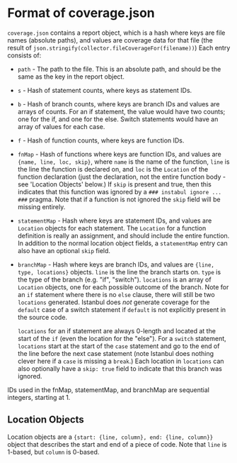 # Format of coverage.json

`coverage.json` contains a report object, which is a hash where keys are file names (absolute
paths), and values are coverage data for that file (the result of
`json.stringify(collector.fileCoverageFor(filename))`)  Each entry consists of:

* `path` - The path to the file.  This is an absolute path, and should be the same as the
  key in the report object.
* `s` - Hash of statement counts, where keys as statement IDs.
* `b` - Hash of branch counts, where keys are branch IDs and values are arrays of counts.
  For an if statement, the value would have two counts; one for the if, and one for the
  else.  Switch statements would have an array of values for each case.
* `f` - Hash of function counts, where keys are function IDs.
* `fnMap` - Hash of functions where keys are function IDs, and values are `{name, line, loc, skip}`,
  where `name` is the name of the function, `line` is the line the function is declared on,
  and `loc` is the `Location` of the function declaration (just the declaration, not the entire
  function body - see 'Location Objects' below.)  If `skip` is present and true, then this
  indicates that this function was ignored by a `### instabul ignore ... ###` pragma.  Note that
  if a function is not ignored the `skip` field will be missing entirely.
* `statementMap` - Hash where keys are statement IDs, and values are `Location` objects for each
  statement.  The `Location` for a function definition is really an assignment, and should
  include the entire function.  In addition to the normal location object fields, a
  `statementMap` entry can also have an optional `skip` field.
* `branchMap` - Hash where keys are branch IDs, and values are `{line, type, locations}` objects.
  `line` is the line the branch starts on.  `type` is the type of the branch (e.g. "if", "switch").
  `locations` is an array of `Location` objects, one for each possible outcome of the branch.
  Note for an `if` statement where there is no `else` clause, there will still be two `locations`
  generated.  Istanbul does *not* generate coverage for the `default` case of a switch statement
  if `default` is not explicitly present in the source code.

  `locations` for an if statement are always 0-length and located at the start of the `if` (even
  the location for the "else").  For a `switch` statement, `locations` start at the start of the
  `case` statement and go to the end of the line before the next case statement (note Istanbul
  does nothing clever here if a `case` is missing a `break`.)  Each location in `locations` can
  also optionally have a `skip: true` field to indicate that this branch was ignored.

IDs used in the fnMap, statementMap, and branchMap are sequential integers, starting at 1.

## Location Objects

Location objects are a `{start: {line, column}, end: {line, column}}` object that describes
the start and end of a piece of code.  Note that `line` is 1-based, but `column` is 0-based.